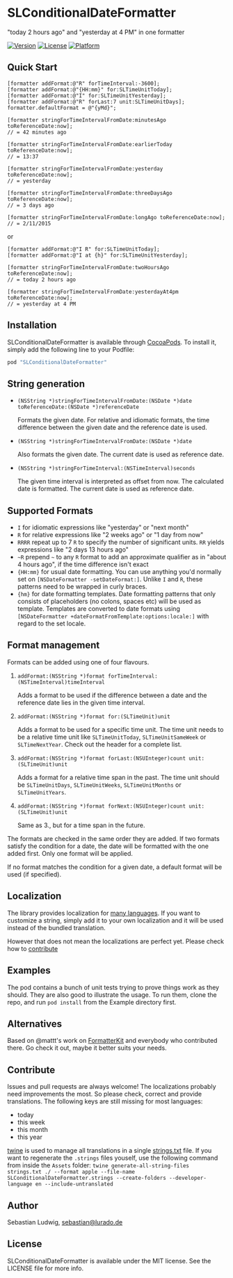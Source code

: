# SLConditionalDateFormatter
"today 2 hours ago" and "yesterday at 4 PM" in one formatter

[![Version](https://img.shields.io/cocoapods/v/SLConditionalDateFormatter.svg?style=flat)](http://cocoapods.org/pods/SLConditionalDateFormatter)
[![License](https://img.shields.io/cocoapods/l/SLConditionalDateFormatter.svg?style=flat)](http://cocoapods.org/pods/SLConditionalDateFormatter)
[![Platform](https://img.shields.io/cocoapods/p/SLConditionalDateFormatter.svg?style=flat)](http://cocoapods.org/pods/SLConditionalDateFormatter)

## Quick Start

```objc
[formatter addFormat:@"R" forTimeInterval:-3600];
[formatter addFormat:@"{HH:mm}" for:SLTimeUnitToday];
[formatter addFormat:@"I" for:SLTimeUnitYesterday];
[formatter addFormat:@"R" forLast:7 unit:SLTimeUnitDays];
formatter.defaultFormat = @"{yMd}";

[formatter stringForTimeIntervalFromDate:minutesAgo toReferenceDate:now];
// = 42 minutes ago

[formatter stringForTimeIntervalFromDate:earlierToday toReferenceDate:now];
// = 13:37

[formatter stringForTimeIntervalFromDate:yesterday toReferenceDate:now];
// = yesterday

[formatter stringForTimeIntervalFromDate:threeDaysAgo toReferenceDate:now];
// = 3 days ago

[formatter stringForTimeIntervalFromDate:longAgo toReferenceDate:now];
// = 2/11/2015
```

or

```objc
[formatter addFormat:@"I R" for:SLTimeUnitToday];
[formatter addFormat:@"I at {h}" for:SLTimeUnitYesterday];

[formatter stringForTimeIntervalFromDate:twoHoursAgo toReferenceDate:now];
// = today 2 hours ago

[formatter stringForTimeIntervalFromDate:yesterdayAt4pm toReferenceDate:now];
// = yesterday at 4 PM
```

## Installation

SLConditionalDateFormatter is available through [CocoaPods](http://cocoapods.org). To install it, simply add the following line to your Podfile:

```ruby
pod "SLConditionalDateFormatter"
```

## String generation

- `(NSString *)stringForTimeIntervalFromDate:(NSDate *)date toReferenceDate:(NSDate *)referenceDate`
	
	Formats the given date. For relative and idiomatic formats, the time difference between the given date and the reference date is used.

- `(NSString *)stringForTimeIntervalFromDate:(NSDate *)date`

	Also formats the given date. The current date is used as reference date.
	
- `(NSString *)stringForTimeInterval:(NSTimeInterval)seconds`

	The given time interval is interpreted as offset from now. The calculated date is formatted. The current date is used as reference date.

## Supported Formats

- `I` for idiomatic expressions like "yesterday" or "next month"
- `R` for relative expressions like "2 weeks ago" or "1 day from now"
- `RRRR` repeat up to 7 `R` to specify the number of significant units. `RR` yields expressions like "2 days 13 hours ago"
- `~R` prepend `~` to any `R` format to add an approximate qualifier as in "about 4 hours ago", if the time difference isn't exact
- `{HH:mm}` for usual date formatting. You can use anything you'd normally set on `[NSDateFormatter -setDateFormat:]`. Unlike `I` and `R`, these patterns need to be wrapped in curly braces.
- `{hm}` for date formatting templates. Date formatting patterns that only consists of placeholders (no colons, spaces etc) will be used as template. Templates are converted to date formats using `[NSDateFormatter
+dateFormatFromTemplate:options:locale:]` with regard to the set locale.

## Format management

Formats can be added using one of four flavours.

1. `addFormat:(NSString *)format forTimeInterval:(NSTimeInterval)timeInterval`
	
	Adds a format to be used if the difference between a date and the reference date lies in the given time interval.

2. `addFormat:(NSString *)format for:(SLTimeUnit)unit`

	 Adds a format to be used for a specific time unit. The time unit needs to be a relative time unit like `SLTimeUnitToday`, `SLTimeUnitSameWeek` or `SLTimeNextYear`. Check out the header for a complete list.

3. `addFormat:(NSString *)format forLast:(NSUInteger)count unit:(SLTimeUnit)unit`

	Adds a format for a relative time span in the past. The time unit should be `SLTimeUnitDays`, `SLTimeUnitWeeks`, `SLTimeUnitMonths` or `SLTimeUnitYears`.

4. `addFormat:(NSString *)format forNext:(NSUInteger)count unit:(SLTimeUnit)unit`

	Same as 3., but for a time span in the future.


The formats are checked in the same order they are added. If two formats satisfy the condition for a date, the date will be formatted with the one added first. Only one format will be applied.

If no format matches the condition for a given date, a default format will be used (if specified).

## Localization

The library provides localization for [many languages](https://github.com/sebastianludwig/SLConditionalDateFormatter/tree/master/Pod/Assets). If you want to customize a string, simply add it to your own localization and it will be used instead of the bundled translation.

However that does not mean the localizations are perfect yet. Please check how to [contribute](#contribute)

## Examples

The pod contains a bunch of unit tests trying to prove things work as they should. They are also good to illustrate the usage. To run them, clone the repo, and run `pod install` from the Example directory first.

## Alternatives

Based on @mattt's work on [FormatterKit](https://github.com/mattt/FormatterKit) and everybody who contributed there. Go check it out, maybe it better suits your needs.

## Contribute

Issues and pull requests are always welcome! The localizations probably need improvements the most. So please check, correct and provide translations. The following keys are still missing for most languages:

- today
- this week
- this month
- this year

[twine](https://github.com/mobiata/twine) is used to manage all translations in a single [strings.txt](https://github.com/sebastianludwig/SLConditionalDateFormatter/tree/master/Pod/Assets/strings.txt) file. If you want to regenerate the `.strings` files youself, use the following command from inside the `Assets` folder: `twine generate-all-string-files strings.txt ./ --format apple --file-name SLConditionalDateFormatter.strings --create-folders --developer-language en --include-untranslated`

## Author

Sebastian Ludwig, sebastian@lurado.de

## License

SLConditionalDateFormatter is available under the MIT license. See the LICENSE file for more info.
